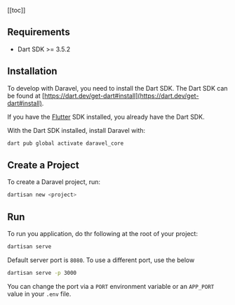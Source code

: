 [[toc]]

## Requirements

- Dart SDK >= 3.5.2

## Installation

To develop with Daravel, you need to install the Dart SDK. The Dart SDK can be found at [https://dart.dev/get-dart#install](https://dart.dev/get-dart#install).

If you have the [Flutter](https://flutter.dev) SDK installed, you already have the Dart SDK.

With the Dart SDK installed, install Daravel with:

```bash
dart pub global activate daravel_core
```

## Create a Project

To create a Daravel project, run:

```bash
dartisan new <project>
```

## Run

To run you application, do thr following at the root of your project:

```bash
dartisan serve
```

Default server port is `8080`. To use a different port, use the below

```bash
dartisan serve -p 3000
```

You can change the port via a `PORT` environment variable or an `APP_PORT` value in your `.env` file.
